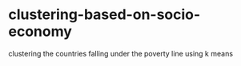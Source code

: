 # clustering-based-on-socio-economy
clustering the countries falling under the poverty line using k means
